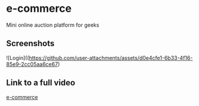 # e-commerce 
Mini online auction platform for geeks 

## Screenshots
![Login]((https://github.com/user-attachments/assets/d0e4cfe1-6b33-4f16-85e9-2cc05aa6ce67)

## Link to a full video
[e-commerce](https://streamable.com/8n6ent)





